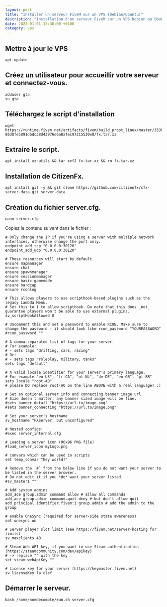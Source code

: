 ```yaml
---
layout: post
title: "Installer un serveur FiveM sur un VPS (Debian/Ubuntu)"
description: "Installation d'un serveur FiveM sur un VPS Debian ou Ubuntu"
date: 2022-01-01 15:30:00 +0100
category: vps
---
```


## Mettre à jour le VPS

`apt update`

## Créez un utilisateur pour accueillir votre serveur et connectez-vous.

```
adduser gta
su gta
```

## Téléchargez le script d'installation

```
wget https://runtime.fivem.net/artifacts/fivem/build_proot_linux/master/3539-86d8fe5891dbdc38d43976e6a8afec97215530e8/fx.tar.xz
```

## Extraire le script.

`apt install xz-utils && tar xvfJ fx.tar.xz && rm fx.tar.xz`

## Installation de CitizenFx.
```
apt install git -y && git clone https://github.com/citizenfx/cfx-server-data.git server-data
```
## Création du fichier server.cfg.

`nano server.cfg`

Copiez le contenu suivant dans le fichier :
```
# Only change the IP if you're using a server with multiple network interfaces, otherwise change the port only.
endpoint_add_tcp "0.0.0.0:30120"
endpoint_add_udp "0.0.0.0:30120"

# These resources will start by default.
ensure mapmanager
ensure chat
ensure spawnmanager
ensure sessionmanager
ensure basic-gamemode
ensure hardcap
ensure rconlog

# This allows players to use scripthook-based plugins such as the legacy Lambda Menu.
# Set this to 1 to allow scripthook. Do note that this does _not_ guarantee players won't be able to use external plugins.
sv_scriptHookAllowed 0

# Uncomment this and set a password to enable RCON. Make sure to change the password - it should look like rcon_password "YOURPASSWORD"
#rcon_password ""

# A comma-separated list of tags for your server.
# For example:
# - sets tags "drifting, cars, racing"
# Or:
# - sets tags "roleplay, military, tanks"
sets tags "default"

# A valid locale identifier for your server's primary language.
# For example "en-US", "fr-CA", "nl-NL", "de-DE", "en-GB", "pt-BR"
sets locale "root-AQ" 
# please DO replace root-AQ on the line ABOVE with a real language! :)

# Set an optional server info and connecting banner image url.
# Size doesn't matter, any banner sized image will be fine.
#sets banner_detail "https://url.to/image.png"
#sets banner_connecting "https://url.to/image.png"

# Set your server's hostname
sv_hostname "FXServer, but unconfigured"

# Nested configs!
#exec server_internal.cfg

# Loading a server icon (96x96 PNG file)
#load_server_icon myLogo.png

# convars which can be used in scripts
set temp_convar "hey world!"

# Remove the `#` from the below line if you do not want your server to be listed in the server browser.
# Do not edit it if you *do* want your server listed.
#sv_master1 ""

# Add system admins
add_ace group.admin command allow # allow all commands
add_ace group.admin command.quit deny # but don't allow quit
add_principal identifier.fivem:1 group.admin # add the admin to the group

# enable OneSync (required for server-side state awareness)
set onesync on

# Server player slot limit (see https://fivem.net/server-hosting for limits)
sv_maxclients 48

# Steam Web API key, if you want to use Steam authentication (https://steamcommunity.com/dev/apikey)
# -> replace "" with the key
set steam_webApiKey ""

# License key for your server (https://keymaster.fivem.net)
sv_licenseKey la clef
```

## Démarrer le serveur.
`bash /home/nomdecompte/run.sh server.cfg`
